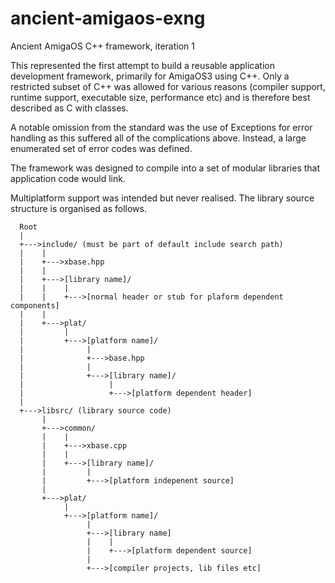 # ancient-amigaos-exng
Ancient AmigaOS C++ framework, iteration 1

This represented the first attempt to build a reusable application development framework, primarily for AmigaOS3 using C++. Only a restricted subset of C++ was allowed for various reasons (compiler support, runtime support, executable size, performance etc) and is therefore best described as C with classes.

A notable omission from the standard was the use of Exceptions for error handling as this suffered all of the complications above. Instead, a large enumerated set of error codes was defined.

The framework was designed to compile into a set of modular libraries that application code would link.

Multiplatform support was intended but never realised. The library source structure is organised as follows.
```
  Root
  |
  +--->include/ (must be part of default include search path)
  |    |
  |    +--->xbase.hpp
  |    |
  |    +--->[library name]/
  |    |    |
  |    |    +--->[normal header or stub for plaform dependent components]
  |    |
  |    +--->plat/
  |         |
  |         +--->[platform name]/
  |              |
  |              +--->base.hpp
  |              |
  |              +--->[library name]/
  |                   |
  |                   +--->[platform dependent header]
  |
  +--->libsrc/ (library source code)
       |
       +--->common/
       |    |
       |    +--->xbase.cpp
       |    |
       |    +--->[library name]/
       |         |
       |         +--->[platform indepenent source]
       |
       +--->plat/
            |
            +--->[platform name]/
                 |
                 +--->[library name]
                 |    |
                 |    +--->[platform dependent source]
                 |
                 +--->[compiler projects, lib files etc]
```
